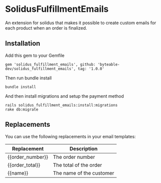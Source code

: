 # SolidusFulfillmentEmails

An extension for solidus that makes it possible to create custom emails for each product when an order is finalized.

## Installation

Add this gem to your Gemfile

```
gem 'solidus_fulfillment_emails', github: 'byteable-dev/solidus_fulfillment_emails', tag: '1.0.0'
```

Then run bundle install

```
bundle install
```

And then install migrations and setup the payment method

```
rails solidus_fulfillment_emails:install:migrations
rake db:migrate
```

## Replacements

You can use the following replacements in your email templates:

| Replacement      | Description |
|------------------| ----------- |
| {{order_number}} | The order number |
| {{order_total}}  | The total of the order |
 | {{name}}         | The name of the customer |
